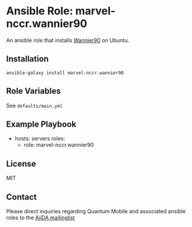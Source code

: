# Ansible Role: marvel-nccr.wannier90

An ansible role that installs [Wannier90](http://www.wannier.org/) on Ubuntu.

## Installation

`ansible-galaxy install marvel-nccr.wannier90`

## Role Variables

See `defaults/main.yml`

## Example Playbook

  - hosts: servers
    roles:
    - role: marvel-nccr.wannier90

## License

MIT

## Contact

Please direct inquiries regarding Quantum Mobile and associated ansible roles to the [AiiDA mailinglist](http://www.aiida.net/mailing-list/)
